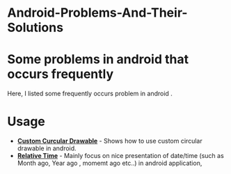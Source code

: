 # Android-Problems-And-Their-Solutions

# Some problems in android that occurs frequently 

Here, I listed some frequently occurs problem in android .


# Usage

* **[Custom Curcular Drawable](https://github.com/RameshPokharel/Android-Problems-And-Their-Solutions/blob/master/CircularProgressDrawable.java)** - Shows how to use custom circular drawable in android.
* **[Relative Time](https://github.com/RameshPokharel/Android-Problems-And-Their-Solutions/blob/master/RelativeTime.kt)** - Mainly focus on nice presentation of date/time (such as Month ago, Year ago , momemt ago etc..) in android application,
